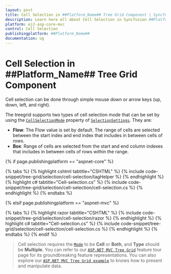 ```yaml
---
layout: post
title: Cell Selection in ##Platform_Name## Tree Grid Component | Syncfusion
description: Learn here all about Cell Selection in Syncfusion ##Platform_Name## Tree Grid component of Syncfusion Essential JS 2 and more.
platform: ej2-asp-core-mvc
control: Cell Selection
publishingplatform: ##Platform_Name##
documentation: ug
---
```


# Cell Selection in ##Platform_Name## Tree Grid Component

Cell selection can be done through simple mouse down or arrow keys (up, down, left, and right).

The treegrid supports two types of cell selection mode that can be set by using the [`CellSelectionMode`](https://help.syncfusion.com/cr/cref_files/aspnetcore-js2/aspnetcore/Syncfusion.EJ2~Syncfusion.EJ2.TreeGrid.TreeGridSelectionSettings~CellSelectionMode.html) property of [`SelectionSettings`](https://help.syncfusion.com/cr/cref_files/aspnetcore-js2/Syncfusion.EJ2~Syncfusion.EJ2.TreeGrid.TreeGridSelectionSettings.html). They are:

* **Flow**: The Flow value is set by default. The range of cells are selected between the start index and end index that includes in between cells of rows.
* **Box**: Range of cells are selected from the start and end column indexes that includes in between cells of rows within the range.

{% if page.publishingplatform == "aspnet-core" %}

{% tabs %}
{% highlight cshtml tabtitle="CSHTML" %}
{% include code-snippet/tree-grid/selection/cell-selection/tagHelper %}
{% endhighlight %}
{% highlight c# tabtitle="Cell-selection.cs" %}
{% include code-snippet/tree-grid/selection/cell-selection/cell-selection.cs %}
{% endhighlight %}
{% endtabs %}

{% elsif page.publishingplatform == "aspnet-mvc" %}

{% tabs %}
{% highlight razor tabtitle="CSHTML" %}
{% include code-snippet/tree-grid/selection/cell-selection/razor %}
{% endhighlight %}
{% highlight c# tabtitle="Cell-selection.cs" %}
{% include code-snippet/tree-grid/selection/cell-selection/cell-selection.cs %}
{% endhighlight %}
{% endtabs %}
{% endif %}



> Cell selection requires the [`Mode`](https://help.syncfusion.com/cr/cref_files/aspnetcore-js2/aspnetcore/Syncfusion.EJ2~Syncfusion.EJ2.TreeGrid.TreeGridSelectionSettings~Mode.html) to be **Cell** or **Both**, and **Type** should be **Multiple**.
> You can refer to our [`ASP.NET MVC Tree Grid`](https://www.syncfusion.com/aspnet-mvc-ui-controls/tree-grid) feature tour page for its groundbreaking feature representations. You can also explore our [`ASP.NET MVC Tree Grid example`](https://ej2.syncfusion.com/aspnetmvc/TreeGrid/Overview#/material) to knows how to present and manipulate data.